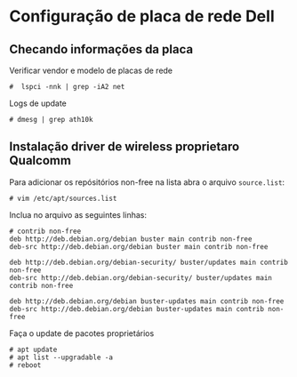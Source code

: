 # Configuração de placa de rede Dell

## Checando informações da placa

Verificar vendor e modelo de placas de rede
```
#  lspci -nnk | grep -iA2 net
```

Logs de update
```
# dmesg | grep ath10k
```

## Instalação driver de wireless proprietaro Qualcomm

Para adicionar os repósitórios non-free na lista abra o arquivo `source.list`:

```
# vim /etc/apt/sources.list
```
Inclua no arquivo as seguintes linhas:

```
# contrib non-free
deb http://deb.debian.org/debian buster main contrib non-free
deb-src http://deb.debian.org/debian buster main contrib non-free

deb http://deb.debian.org/debian-security/ buster/updates main contrib non-free
deb-src http://deb.debian.org/debian-security/ buster/updates main contrib non-free

deb http://deb.debian.org/debian buster-updates main contrib non-free
deb-src http://deb.debian.org/debian buster-updates main contrib non-free
```

Faça o update de pacotes proprietários
```
# apt update
# apt list --upgradable -a
# reboot
```
